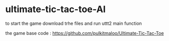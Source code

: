 # ultimate-tic-tac-toe-AI
to start the game download trhe files and run uttt2 main function
 
the game base code : https://github.com/pulkitmaloo/Ultimate-Tic-Tac-Toe
